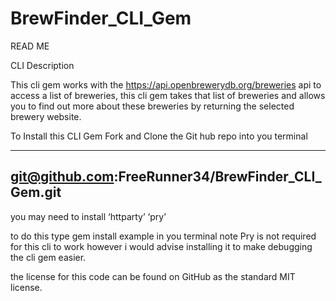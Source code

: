 # BrewFinder_CLI_Gem

READ ME 

CLI Description 

This cli gem works with the https://api.openbrewerydb.org/breweries api to access a list of breweries, this cli gem takes that list of breweries and allows you to find out more about these breweries by returning the selected brewery website. 


To Install this CLI Gem Fork and Clone the Git hub repo into you terminal 

--------------------------------------------------
git@github.com:FreeRunner34/BrewFinder_CLI_Gem.git
--------------------------------------------------

you may need to install
‘httparty’
‘pry’

to do this type gem install example in you terminal 
note Pry is not required for this cli to work however i would advise installing it to make debugging the cli gem easier.

the license for this code can be found on GitHub as the standard MIT license. 
